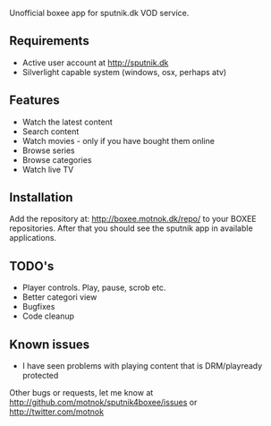 Unofficial boxee app for sputnik.dk VOD service.

## Requirements
* Active user account at http://sputnik.dk
* Silverlight capable system (windows, osx, perhaps atv)

## Features
* Watch the latest content
* Search content
* Watch movies - only if you have bought them online
* Browse series
* Browse categories
* Watch live TV

## Installation
Add the repository at: http://boxee.motnok.dk/repo/ to your BOXEE repositories. After that you should see the sputnik app in available applications.

## TODO's
* Player controls. Play, pause, scrob etc.
* Better categori view
* Bugfixes
* Code cleanup

## Known issues
* I have seen problems with playing content that is DRM/playready protected

Other bugs or requests, let me know at http://github.com/motnok/sputnik4boxee/issues or http://twitter.com/motnok